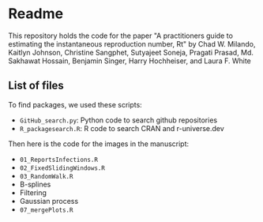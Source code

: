# Readme

This repository holds the code for the paper "A practitioners guide to estimating the instantaneous reproduction number, Rt" by Chad W. Milando, Kaitlyn Johnson, Christine Sangphet, Sutyajeet Soneja, Pragati Prasad, Md. Sakhawat Hossain, Benjamin Singer, Harry Hochheiser, and Laura F. White

## List of files

To find packages, we used these scripts:

- `GitHub_search.py`: Python code to search github repositories
- `R_packagesearch.R`: R code to search CRAN and r-universe.dev

Then here is the code for the images in the manuscript:

- `01_ReportsInfections.R`
- `02_FixedSlidingWindows.R`
- `03_RandomWalk.R`
- B-splines
- Filtering
- Gaussian process
- `07_mergePlots.R`
